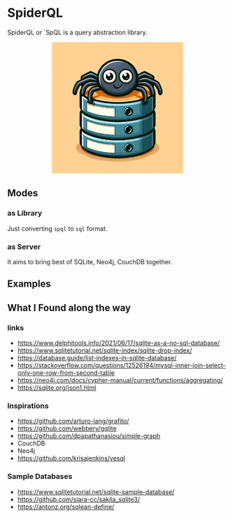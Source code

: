 # SpiderQL

SpiderQL or `SpQL is a query abstraction library. 

<p align="center">
  <img src="./assets/logo.png" alt="spiderQlite Logo" width="300px">
</p>


## Modes
### as Library
Just converting `spql` to `sql` format.

### as Server
It aims to bring best of SQLite, Neo4j, CouchDB together.

## Examples


## What I Found along the way
### links
- https://www.delphitools.info/2021/06/17/sqlite-as-a-no-sql-database/
- https://www.sqlitetutorial.net/sqlite-index/sqlite-drop-index/
- https://database.guide/list-indexes-in-sqlite-database/
- https://stackoverflow.com/questions/12526194/mysql-inner-join-select-only-one-row-from-second-table
- https://neo4j.com/docs/cypher-manual/current/functions/aggregating/
- https://sqlite.org/json1.html


### Inspirations
- https://github.com/arturo-lang/grafito/
- https://github.com/webbery/gqlite
- https://github.com/dpapathanasiou/simple-graph
- CouchDB
- Neo4j
- https://github.com/krisajenkins/yesql

### Sample Databases
- https://www.sqlitetutorial.net/sqlite-sample-database/
- https://github.com/siara-cc/sakila_sqlite3/
- https://antonz.org/sqlean-define/
